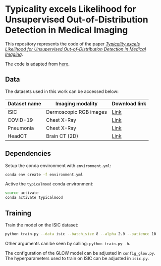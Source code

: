 # Typicality excels Likelihood for Unsupervised Out-of-Distribution Detection in Medical Imaging

This repository represents the code of the paper
_[Typicality excels Likelihood for Unsupervised
Out-of-Distribution Detection in Medical
Imaging](https://)_.

The code is adapted from [here](https://github.com/A-Vzer/WaveletFlowPytorch).

## Data

The datasets used in this work can be accessed below:

| Dataset name | Imaging modality | Download link |
|----------|----------|----------|
|   ISIC  |  Dermoscopic RGB images  |   [Link](https://www.kaggle.com/datasets/fanconic/skin-cancer-malignant-vs-benign)  |
|   COVID-19  |   Chest X-Ray  |   [Link](https://www.kaggle.com/datasets/tawsifurrahman/covid19-radiography-database)  |
|   Pneumonia  |   Chest X-Ray  |   [Link](https://www.rsna.org/rsnai/ai-image-challenge/rsna-pneumonia-detection-challenge-2018)  |
|   HeadCT |   Brain CT (2D)  |   [Link](https://www.kaggle.com/datasets/felipekitamura/head-ct-hemorrhage)  |

## Dependencies

Setup the conda environment with `environment.yml`:
```sh
conda env create -f environment.yml
```
Active the `typicalmood` conda environment:
```sh
source activate
conda activate typicalmood
```

## Training

Train the model on the ISIC dataset:

```sh
python train.py --data isic --batch_size 8 --alpha 2.0 --patience 10 
```

Other arguments can be seen by calling: 
```python train.py -h```.

The configuration of the GLOW model can be adjusted in `config_glow.py`. The hyperparameters used to train on ISIC can be adjusted in `isic.py`.

